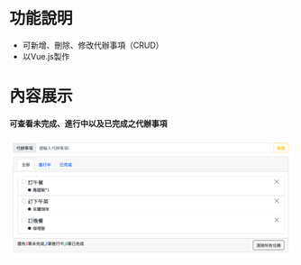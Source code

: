 <h1>功能說明</h1>
   <ul>
      <li>可新增、刪除、修改代辦事項（CRUD）</li>
      <li>以Vue.js製作</li>
   </ul>
<h1>內容展示</h1>
<h4>可查看未完成、進行中以及已完成之代辦事項</h4>
<img src="todos.png">
